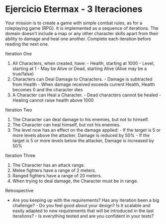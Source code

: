 # Ejercicio Etermax - 3 Iteraciones
  
  Your mission is to create a game with simple combat rules, as for a roleplaying game (RPG). It is implemented as a sequence of iterations. The domain doesn't include a map or any other character skills apart from their ability to damage and heal one another. Complete each iteration before reading the next one.
  
  Iteration One
  1. All Characters, when created, have: - Health, starting at 1000 - Level, starting at 1 - May be Alive or Dead, starting Alive (Alive may be a true/false) 
  2. Characters can Deal Damage to Characters. - Damage is subtracted from Health - When damage received exceeds current Health, Health becomes 0 and the character dies 
  3. A Character can Heal a Character. - Dead characters cannot be healed - Healing cannot raise health above 1000
  
  Iteration Two
  1. The Character can deal damage to his enemies, but not to himself. 
  2. The Character can heal himself, but not his enemies. 
  3. The level now has an effect on the damage applied: - If the target is 5 or more levels above the attacker, Damage is reduced by 50% - If the target is 5 or more levels below the attacker, Damage is increased by 50%
  
  Iteration Three
  1. The Character has an attack range. 
  2. Melee fighters have a range of 2 meters. 
  3. Ranged fighters have a range of 20 meters. 
  4. When trying to deal damage, the Character must be in range.
  
  Retrospective
  - Are you keeping up with the requirements? Has any iteration been a big challenge? - Do you feel good about your design? Is it scalable and easily adapted to new requirements that will be introduced in the last iterations? - Is everything tested and are you confident in your tests?